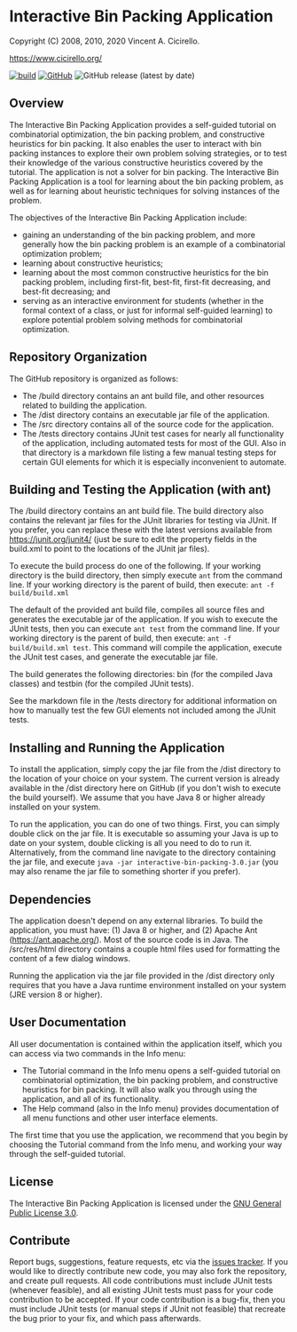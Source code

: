 # Interactive Bin Packing Application

Copyright (C) 2008, 2010, 2020 Vincent A. Cicirello.

https://www.cicirello.org/

[![build](https://github.com/cicirello/InteractiveBinPacking/workflows/build/badge.svg)](https://github.com/cicirello/InteractiveBinPacking/actions?query=workflow%3Abuild)
[![GitHub](https://img.shields.io/github/license/cicirello/InteractiveBinPacking)](https://github.com/cicirello/InteractiveBinPacking/blob/master/LICENSE)
![GitHub release (latest by date)](https://img.shields.io/github/v/release/cicirello/InteractiveBinPacking)

## Overview

The Interactive Bin Packing Application provides a self-guided tutorial on combinatorial optimization, the bin packing problem, and constructive heuristics for bin packing. It also enables the user to interact with bin packing instances to explore their own problem solving strategies, or to test their knowledge of the various constructive heuristics covered by the tutorial. The application is not a solver for bin packing. The Interactive Bin Packing Application is a tool for learning about the bin packing problem, as well as for learning about heuristic techniques for solving instances of the problem. 

The objectives of the Interactive Bin Packing Application include:

* gaining an understanding of the bin packing problem, and more generally how
the bin packing problem is an example of a combinatorial optimization
problem;
* learning about constructive heuristics;
* learning about the most common constructive heuristics for the bin
packing problem, including first-fit, best-fit, first-fit decreasing, and
best-fit decreasing; and
* serving as an interactive environment for students (whether in the formal 
context of a class, or just for informal self-guided learning) to explore
potential problem solving methods for combinatorial optimization.

## Repository Organization

The GitHub repository is organized as follows:

* The /build directory contains an ant build file, and other resources related to building the application.
* The /dist directory contains an executable jar file of the application.
* The /src directory contains all of the source code for the application.
* The /tests directory contains JUnit test cases for nearly all functionality of the application, including automated tests for most of the GUI. Also in that directory is a markdown file listing a few manual testing steps for certain GUI elements for which it is especially inconvenient to automate.

## Building and Testing the Application (with ant)

The /build directory contains an ant build file.  The build directory also contains the relevant jar files for the JUnit libraries for testing via JUnit. If you prefer, you can replace these with the latest versions available from https://junit.org/junit4/ (just be sure to edit the property fields in the build.xml to point to the locations of the JUnit jar files).

To execute the build process do one of the following. If your working directory is the build directory, then simply execute `ant` from the command line. If your working directory is the parent of build, then execute: `ant -f build/build.xml`

The default of the provided ant build file, compiles all source files and generates the executable  jar of the application. If you wish to execute the JUnit tests, then you can execute `ant test` from the command line. If your working directory is the parent of build, then execute: `ant -f build/build.xml test`.  This command will compile the application, execute the JUnit test cases, and generate the executable jar file.

The build generates the following directories: bin (for the compiled Java classes) and testbin (for the compiled JUnit tests).

See the markdown file in the /tests directory for additional information on how to manually test the few GUI elements not included among the JUnit tests.

## Installing and Running the Application

To install the application, simply copy the jar file from the /dist directory to the location of your choice on your system. The current version is already available in the /dist directory here on GitHub (if you don't wish to execute the build yourself). We assume that you have Java 8 or higher already installed on your system.

To run the application, you can do one of two things.  First, you can simply double click on the jar file.  It is executable so assuming your Java is up to date on your system, double clicking is all you need to do to run it.  Alternatively, from the command line navigate to the directory containing the jar file, and execute `java -jar interactive-bin-packing-3.0.jar` (you may also rename the jar file to something shorter if you prefer).

## Dependencies

The application doesn't depend on any external libraries.  To build the application, you must have: (1) Java 8 or higher, and (2) Apache Ant (https://ant.apache.org/).  Most of the source code is in Java.  The /src/res/html directory contains a couple html files used for formatting the content of a few dialog windows. 

Running the application via the jar file provided in the /dist directory only requires that you have a Java runtime environment installed on your system (JRE version 8 or higher).

## User Documentation

All user documentation is contained within the application itself, which you can access via two
commands in the Info menu:

* The Tutorial command in the Info menu opens a self-guided tutorial on combinatorial optimization, the bin packing problem, and constructive heuristics for bin packing. It will also walk you through using the application, and all of its functionality. 
* The Help command (also in the Info menu) provides documentation of all menu functions and other user interface elements.

The first time that you use the application, we recommend that you begin by choosing the Tutorial command from the Info menu, and working your way through the self-guided tutorial.  

## License

The Interactive Bin Packing Application is licensed under the [GNU General Public License 3.0](https://www.gnu.org/licenses/gpl-3.0.en.html).

## Contribute

Report bugs, suggestions, feature requests, etc via the [issues tracker](https://github.com/cicirello/InteractiveBinPacking/issues). If you would like to directly contribute new code, you may also fork the repository, and create pull requests.  All code contributions must include JUnit tests (whenever feasible), and all existing JUnit tests must pass for your code contribution to be accepted.  If your code contribution is a bug-fix, then you must include JUnit tests (or manual steps if JUnit not feasible) that recreate the bug prior to your fix, and which pass afterwards.



